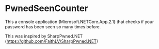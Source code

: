 # PwnedSeenCounter
This a console application (Microsoft.NETCore.App.2.1) that checks if your password has been seen so many times before.

This was inspired by SharpPwned.NET (https://github.com/FaithLV/SharpPwned.NET)
